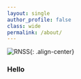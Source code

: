 ```yaml
---
layout: single
author_profile: false
class: wide
permalink: /about/
---
```


![RNSS](/images/about.jpg){: .align-center}

### Hello
